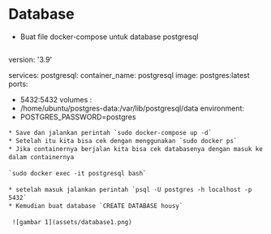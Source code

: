 # Database
 * Buat file docker-compose untuk database postgresql
   ```
version: '3.9'

services:
 postgresql:
  container_name: postgresql
  image: postgres:latest
  ports:
   - 5432:5432
  volumes :
   - /home/ubuntu/postgres-data:/var/lib/postgresql/data
  environment:
   - POSTGRES_PASSWORD=postgres
   ```
 * Save dan jalankan perintah `sudo docker-compose up -d`
 * Setelah itu kita bisa cek dengan menggunakan `sudo docker ps`
 * Jika containernya berjalan kita bisa cek databasenya dengan masuk ke dalam containernya

   `sudo docker exec -it postgresql bash`

 * setelah masuk jalankan perintah `psql -U postgres -h localhost -p 5432`
 * Kemudian buat database `CREATE DATABASE housy`

    ![gambar 1](assets/database1.png)



 